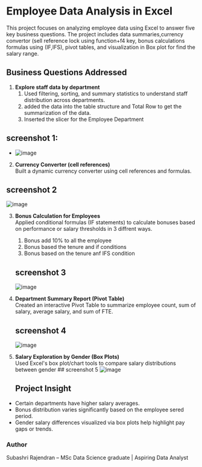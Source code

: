 # Employee Data Analysis in Excel
This project focuses on analyzing employee data using Excel to answer five key business questions. The project includes data summaries,currency convertor (sell reference lock using function+f4 key, bonus calculations formulas using (IF,IFS), pivot tables, and visualization in Box plot for find the salary range.

## Business Questions Addressed

1. **Explore staff data by department**  
   1. Used filtering, sorting, and summary statistics to understand staff distribution across departments.
   2. added the data into the table structure and Total Row to get the summarization of the data.
   3. Inserted the slicer for the Employee Department
## screenshot 1:
   - ![image](https://github.com/user-attachments/assets/63db5b95-34b3-4493-9f21-3bf6c5614ad0)
  
2. **Currency Converter (cell references)**  
    Built a dynamic currency converter using cell references and formulas.
 ## screenshot 2
 ![image](https://github.com/user-attachments/assets/6e4bc3b4-8fda-4751-a2c2-901ec4910669)

3. **Bonus Calculation for Employees**  
 Applied conditional formulas (IF statements) to calculate bonuses based on performance or salary thresholds in 3 diffrent ways.
    1. Bonus add 10% to all the employee
     2. Bonus based the tenure and if conditions
     3. Bonus based on the tenure anf IFS condition
    ## screenshot 3
   ![image](https://github.com/user-attachments/assets/e8bc7b85-63c0-4d54-b666-a456b4828463)


4. **Department Summary Report (Pivot Table)**  
  Created an interactive Pivot Table to summarize employee count, sum of salary, average salary, and sum of FTE.
     ## screenshot 4
     ![image](https://github.com/user-attachments/assets/87d93f0f-8942-410e-9df4-ffd7662f3504)


5. **Salary Exploration by Gender (Box Plots)**  
 Used Excel's box plot/chart tools to compare salary distributions between gender
       ## screenshot 5
     ![image](https://github.com/user-attachments/assets/f811fda8-e758-446a-923e-a443ba6cd8fb)


     ## Project Insight
- Certain departments have higher salary averages.
- Bonus distribution varies significantly based on the employee sered period.
- Gender salary differences visualized via box plots help highlight pay gaps or trends.

### Author

Subashri Rajendran – MSc Data Science graduate | Aspiring Data Analyst
     


